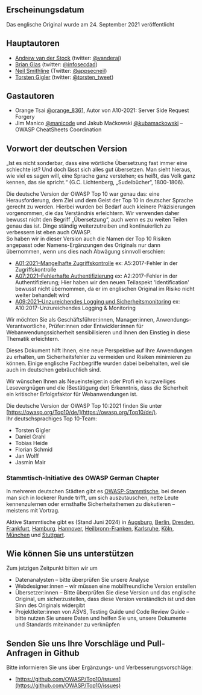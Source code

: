 ## Erscheinungsdatum

Das englische Original wurde am 24. September 2021 veröffentlicht

## Hauptautoren

- [Andrew van der Stock](mailto:vanderaj@owasp.org) (twitter: [@vanderaj](https://twitter.com/vanderaj))
- [Brian Glas](mailto:brian.glas@owasp.org) (twitter: [@infosecdad](https://twitter.com/infosecdad))
- [Neil Smithline](mailto:neil.smithline@owasp.org) (Twitter: [@appsecneil](https://twitter.com/appsecneil))
- [Torsten Gigler](mailto:torsten.gigler@owasp.org) (twitter: [@torsten_tweet](https://twitter.com/torsten_tweet))

## Gastautoren

- Orange Tsai [@orange_8361](https://twitter/orange_8361), Autor von A10-2021: Server Side Request Forgery
- Jim Manico [@manicode](https://twitter/manicode) und Jakub Maćkowski [@kubamackowski](https://twitter/kubamackowski) – OWASP CheatSheets Coordination

## Vorwort der deutschen Version

„Ist es nicht sonderbar, dass eine wörtliche Übersetzung fast immer eine schlechte ist? Und doch lässt sich alles gut übersetzen. Man sieht hieraus, wie viel es sagen will, eine Sprache ganz verstehen; es heißt, das Volk ganz kennen, das sie spricht.“ (G.C. Lichtenberg, „Sudelbücher“, 1800-1806).<br>

Die deutsche Version der OWASP Top 10 war genau das: eine Herausforderung, dem Ziel und dem Geist der Top 10 in deutscher Sprache gerecht zu werden. Hierbei wurden bei Bedarf auch kleinere Präzisierungen vorgenommen, die das Verständnis erleichtern. Wir verwenden daher bewusst nicht den Begriff „Übersetzung“, auch wenn es zu weiten Teilen genau das ist. Dinge ständig weiterzutreiben und kontinuierlich zu verbessern ist eben auch OWASP.<br>
So haben wir in dieser Version auch die Namen der Top 10 Risiken angepasst oder Namens-Ergänzungen des Originals nur dann übernommen, wenn uns dies nach Abwägung sinnvoll erschien:

- [A01:2021–Mangelhafte Zugriffskontrolle](A01_2021-Broken_Access_Control.de.md) ex: A5:2017-Fehler in der Zugriffskontrolle
- [A07:2021–Fehlerhafte Authentifizierung](A07_2021-Identification_and_Authentication_Failures.de.md) ex: A2:2017-Fehler in der Authentifizierung; Hier haben wir den neuen Teilaspekt 'Identification' bewusst nicht übernommen, da er im englischen Original im Risiko nicht weiter behandelt wird
- [A09:2021–Unzureichendes Logging und Sicherheitsmonitoring](A09_2021-Security_Logging_and_Monitoring_Failures.de.md) ex: A10:2017-Unzureichendes Logging & Monitoring

Wir möchten Sie als Geschäftsführer:innen, Manager:innen, Anwendungs-Verantwortliche, Prüfer:innen oder Entwickler:innen für Webanwendungssicherheit sensibilisieren und Ihnen den Einstieg in diese Thematik erleichtern.<br>

Dieses Dokument hilft Ihnen, eine neue Perspektive auf Ihre Anwendungen zu erhalten, um Sicherheitsfehler zu vermeiden und Risiken minimieren zu können. Einige englische Fachbegriffe wurden dabei beibehalten, weil sie auch im deutschen gebräuchlich sind.<br>

Wir wünschen Ihnen als Neueinsteiger:in oder Profi ein kurzweiliges Lesevergnügen und die (Bestätigung der) Erkenntnis, dass die Sicherheit ein kritischer Erfolgsfaktor für Webanwendungen ist.<br>

Die deutsche Version der OWASP Top 10:2021 finden Sie unter [https://owasp.org/Top10/de/](https://owasp.org/Top10/de/).
<br>
Ihr deutschsprachiges Top 10-Team:<br>
- Torsten Gigler<br>
- Daniel Grahl<br>
- Tobias Heide<br>
- Florian Schmid<br>
- Jan Wolff<br>
- Jasmin Mair<br>

### Stammtisch-Initiative des OWASP German Chapter
In mehreren deutschen Städten gibt es [OWASP-Stammtische](https://owasp.org/www-chapter-germany/stammtische/), bei denen man sich in lockerer Runde trifft, um sich auszutauschen, nette Leute kennenzulernen oder ernsthafte Sicherheitsthemen zu diskutieren – meistens mit Vortrag.<br>

Aktive Stammtische gibt es (Stand Juni 2024) in [Augsburg](/www-chapter-germany/stammtische/augsburg/), [Berlin](/www-chapter-germany/stammtische/berlin), [Dresden](/www-chapter-germany/stammtische/dresden/), [Frankfurt](/www-chapter-germany/stammtische/frankfurt/), [Hamburg](/www-chapter-germany/stammtische/hamburg/), [Hannover](/www-chapter-germany/stammtische/hannover/), [Heilbronn-Franken](/www-chapter-germany/stammtische/heilbronn_franken/), [Karlsruhe](/www-chapter-germany/stammtische/karlsruhe/), [Köln](/www-chapter-germany/stammtische/koeln/), [München](/www-chapter-germany/stammtische/muenchen/) und [Stuttgart](/www-chapter-germany/stammtische/stuttgart/).

## Wie können Sie uns unterstützen

Zum jetzigen Zeitpunkt bitten wir um

- Datenanalysten – bitte überprüfen Sie unsere Analyse
- Webdesigner:innen – wir müssen eine mobilfreundliche Version erstellen
- Übersetzer:innen – Bitte überprüfen Sie diese Version und das englische Original, um sicherzustellen, dass diese Version verständlich ist und den Sinn des Originals widergibt
- Projektleiter:innen von ASVS, Testing Guide und Code Review Guide – bitte nutzen Sie unsere Daten und helfen Sie uns, unsere Dokumente und Standards miteinander zu verknüpfen

## Senden Sie uns Ihre Vorschläge und Pull-Anfragen in Github

Bitte informieren Sie uns über Ergänzungs- und Verbesserungsvorschläge:

- [https://github.com/OWASP/Top10/issues](https://github.com/OWASP/Top10/issues)
